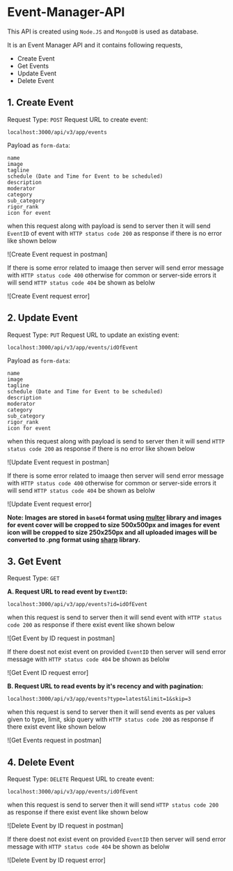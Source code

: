 # Event-Manager-API

This API is created using `Node.JS` and `MongoDB` is used as database.

It is an Event Manager API and it contains following requests,
* Create Event
* Get Events
* Update Event
* Delete Event

## 1. Create Event
Request Type: `POST`
Request URL to create event: 
```
localhost:3000/api/v3/app/events
```
Payload as `form-data`:

```
name
image
tagline
schedule (Date and Time for Event to be scheduled)
description
moderator
category
sub_category
rigor_rank
icon for event
```
when this request along with payload is send to server then it will send `EventID` of event with `HTTP status code 200` as response if there is no error like shown below
  
![Create Event request in postman]

If there is some error related to imaage then server will send error message with `HTTP status code 400` otherwise for common or server-side errors it will send `HTTP status code 404` be shown as belolw

![Create Event request error]

## 2. Update Event
Request Type: `PUT`
Request URL to update an existing event: 
```
localhost:3000/api/v3/app/events/idOfEvent
```
Payload as `form-data`:

```
name
image
tagline
schedule (Date and Time for Event to be scheduled)
description
moderator
category
sub_category
rigor_rank
icon for event
```
when this request along with payload is send to server then it will send `HTTP status code 200` as response if there is no error like shown below

![Update Event request in postman]

If there is some error related to imaage then server will send error message with `HTTP status code 400` otherwise for common or server-side errors it will send `HTTP status code 404` be shown as belolw

![Update Event request error]

**Note: Images are stored in `base64` format using [multer](https://www.npmjs.com/package/multer) library and images for event cover will be cropped to size 500x500px and images for event icon will be cropped to size 250x250px and all uploaded images will be converted to .png format using [sharp](https://www.npmjs.com/package/sharp) library.**


## 3. Get Event
Request Type: `GET`

**A. Request URL to read event by `EventID`:**
```
localhost:3000/api/v3/app/events?id=idOfEvent
```
when this request is send to server then it will send event with `HTTP status code 200` as response if there exist event like shown below

![Get Event by ID request in postman]

If there doest not exist event on provided `EventID` then server will send error message with `HTTP status code 404` be shown as belolw

![Get Event ID request error]

**B. Request URL to read events by it's recency and with pagination:**
```
localhost:3000/api/v3/app/events?type=latest&limit=1&skip=3
```
when this request is send to server then it will send events as per values given to type, limit, skip query with `HTTP status code 200` as response if there exist event like shown below

![Get Events request in postman]

## 4. Delete Event
Request Type: `DELETE`
Request URL to create event: 
```
localhost:3000/api/v3/app/events/idOfEvent
```
when this request is send to server then it will send `HTTP status code 200` as response if there exist event like shown below

![Delete Event by ID request in postman]

If there doest not exist event on provided `EventID` then server will send error message with `HTTP status code 404` be shown as belolw

![Delete Event by ID request error]

